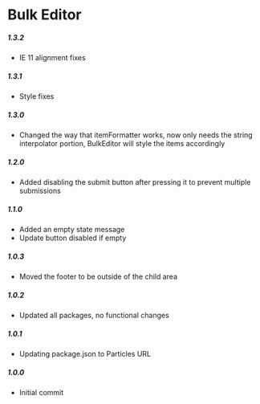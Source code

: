 # Bulk Editor

##### 1.3.2
- IE 11 alignment fixes

##### 1.3.1
- Style fixes

##### 1.3.0
- Changed the way that itemFormatter works, now only needs the string interpolator portion, BulkEditor will style the items accordingly

##### 1.2.0
- Added disabling the submit button after pressing it to prevent multiple submissions

##### 1.1.0
- Added an empty state message
- Update button disabled if empty

##### 1.0.3
- Moved the footer to be outside of the child area

##### 1.0.2
- Updated all packages, no functional changes

##### 1.0.1
- Updating package.json to Particles URL

##### 1.0.0
- Initial commit
